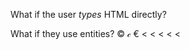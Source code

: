 What if the user <em>types</em> HTML directly?

<script>console.log('foo')</script>

What if they use entities? &copy; &cscr; &#8364; &#60; &#X3C; &#x3C; &#x003C; &lt;
